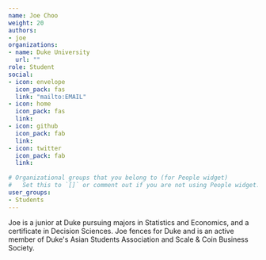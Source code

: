 ```yaml
---
name: Joe Choo
weight: 20
authors: 
- joe
organizations:
- name: Duke University
  url: ""
role: Student
social:
- icon: envelope
  icon_pack: fas
  link: "mailto:EMAIL"
- icon: home
  icon_pack: fas
  link: 
- icon: github
  icon_pack: fab
  link: 
- icon: twitter
  icon_pack: fab
  link: 
  
# Organizational groups that you belong to (for People widget)
#   Set this to `[]` or comment out if you are not using People widget.  
user_groups:
- Students
---
```


Joe is a junior at Duke pursuing majors in Statistics and Economics, and a certificate in Decision Sciences. Joe fences for Duke and is an active member of Duke's Asian Students Association and Scale & Coin Business Society. 